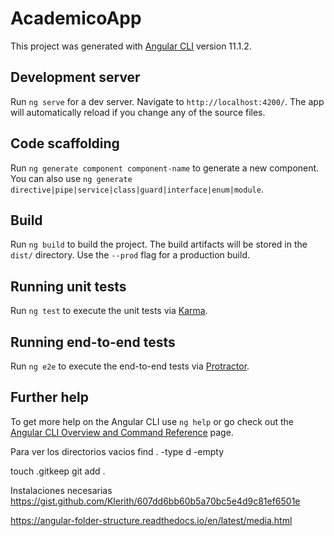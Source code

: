 # AcademicoApp

This project was generated with [Angular CLI](https://github.com/angular/angular-cli) version 11.1.2.

## Development server

Run `ng serve` for a dev server. Navigate to `http://localhost:4200/`. The app will automatically reload if you change any of the source files.

## Code scaffolding

Run `ng generate component component-name` to generate a new component. You can also use `ng generate directive|pipe|service|class|guard|interface|enum|module`.

## Build

Run `ng build` to build the project. The build artifacts will be stored in the `dist/` directory. Use the `--prod` flag for a production build.

## Running unit tests

Run `ng test` to execute the unit tests via [Karma](https://karma-runner.github.io).

## Running end-to-end tests

Run `ng e2e` to execute the end-to-end tests via [Protractor](http://www.protractortest.org/).

## Further help

To get more help on the Angular CLI use `ng help` or go check out the [Angular CLI Overview and Command Reference](https://angular.io/cli) page.


<!-- 
    Objetivo:
        Crear múltiples cursores para editar 
    
    Tips:
        ⇧ ⌥ ↑ / ↓
        Ctrl+ Shift + Alt+ ↑ / ↓
        Alt + CLICK del mouse
        Alt+ ↑ / ↓
       
-->
<!-- 
    Objetivo:
        Clonar línea

    Tips:
        * Puede cambiar, revisar los shortcuts

        ⇧ ⌥ D
        Shift + Alt + Down

    Pro: (Revisar shortcuts)
        Copy line down
        ⌘ K ⌘ S
        Ctrl + K Ctrl + S
-->

Para ver los directorios vacios
find . -type d -empty


touch .gitkeep
git add .

Instalaciones necesarias
https://gist.github.com/Klerith/607dd6bb60b5a70bc5e4d9c81ef6501e

https://angular-folder-structure.readthedocs.io/en/latest/media.html
